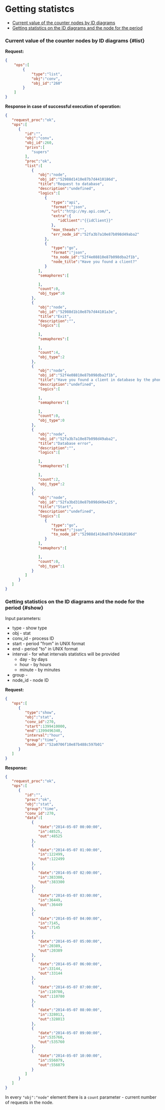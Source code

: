 # Getting statistcs

* [Current value of the counter nodes by ID diagrams](#list)
* [Getting statistics on the ID diagrams and the node for the period](#show)

### Current value of the counter nodes by ID diagrams {#list}

**Request:**
```json
{
    "ops":[
        {
            "type":"list",
            "obj":"conv",
            "obj_id":"260"
        }
    ]
}
```

**Response in case of successful execution of operation:**
```json
{
   "request_proc":"ok",
   "ops":[
      {
         "id":"",
         "obj":"conv",
         "obj_id":260,
         "privs":[
            "supers"
         ],
         "proc":"ok",
         "list":[
            {
               "obj":"node",
               "obj_id":"52988d1410e87b7d4410186d",
               "title":"Request to database",
               "description":"undefined",
               "logics":[
                  {
                     "type":"api",
                     "format":"json",
                     "url":"http://my.api.com/",
                     "extra":{
                        "idClient":"{{idClient}}"
                     },
                     "max_theads":"",
                     "err_node_id":"52fa3b7a10e87b098d49aba2"
                  },
                  {
                     "type":"go",
                     "format":"json",
                     "to_node_id":"52f4e08810e87b098dba2f1b",
                     "node_title":"Have you found a client?"
                  }
               ],
               "semaphores":[

               ],
               "count":0,
               "obj_type":0
            },
            {
               "obj":"node",
               "obj_id":"52988d1b10e87b7d44101a3e",
               "title":"Exit",
               "description":"",
               "logics":[

               ],
               "semaphores":[

               ],
               "count":4,
               "obj_type":2
            },
            {
               "obj":"node",
               "obj_id":"52f4e08810e87b098dba2f1b",
               "title":"Have you found a client in database by the phone?",
               "description":"undefined",
               "logics":[

               ],
               "semaphores":[

               ],
               "count":0,
               "obj_type":0
            },
            {
               "obj":"node",
               "obj_id":"52fa3b7a10e87b098d49aba2",
               "title":"Database error",
               "description":"",
               "logics":[

               ],
               "semaphores":[

               ],
               "count":2,
               "obj_type":2
            },
            {
               "obj":"node",
               "obj_id":"52fa3bd310e87b098d49e425",
               "title":"Start",
               "description":"undefined",
               "logics":[
                  {
                     "type":"go",
                     "format":"json",
                     "to_node_id":"52988d1410e87b7d4410186d"
                  }
               ],
               "semaphors":[

               ],
               "count":0,
               "obj_type":1
            }
         ]
      }
   ]
}
```

### Getting statistics on the ID diagrams and the node for the period {#show}

Input parameters:
*   type - show type
*   obj - stat
*   conv_id - process ID
*   start - period "from" in UNIX format
*   end - period "to" in UNIX format
*   interval - for what intervals statistics will be provided
    *   day - by days
    *   hour - by hours
    *   minute - by minutes
*   group -
*   node_id - node ID

**Request:**
```json
{
   "ops":[
      {
         "type":"show",
         "obj":"stat",
         "conv_id":270,
         "start":1399410000,
         "end":1399496340,
         "interval":"hour",
         "group":"time",
         "node_id":"52a0706f10e87b488c597b01"
      }
   ]
}
```

**Response:**
```json
{
   "request_proc":"ok",
   "ops":[
      {
         "id":"",
         "proc":"ok",
         "obj":"stat",
         "group":"time",
         "conv_id":270,
         "data":[
            {
               "date":"2014-05-07 00:00:00",
               "in":48525,
               "out":48525
            },
            {
               "date":"2014-05-07 01:00:00",
               "in":122499,
               "out":122499
            },
            {
               "date":"2014-05-07 02:00:00",
               "in":383300,
               "out":383300
            },
            {
               "date":"2014-05-07 03:00:00",
               "in":36449,
               "out":36449
            },
            {
               "date":"2014-05-07 04:00:00",
               "in":7145,
               "out":7145
            },
            {
               "date":"2014-05-07 05:00:00",
               "in":20389,
               "out":20389
            },
            {
               "date":"2014-05-07 06:00:00",
               "in":33144,
               "out":33144
            },
            {
               "date":"2014-05-07 07:00:00",
               "in":110780,
               "out":110780
            },
            {
               "date":"2014-05-07 08:00:00",
               "in":328013,
               "out":328013
            },
            {
               "date":"2014-05-07 09:00:00",
               "in":535760,
               "out":535760
            },
            {
               "date":"2014-05-07 10:00:00",
               "in":556079,
               "out":556079
            }
         ]
      }
   ]
}
```

In every `"obj":"node"` element there is a `count` parameter - current number of requests in the node.
